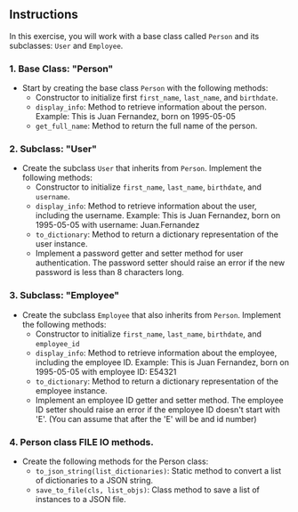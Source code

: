 ## Instructions
In this exercise, you will work with a base class called `Person` and its subclasses: `User` and `Employee`.
### 1. Base Class: "Person"
- Start by creating the base class `Person` with the following methods:
    - Constructor to initialize first `first_name`, `last_name`, and `birthdate`.
    - `display_info`: Method to retrieve information about the person.
        Example: This is Juan Fernandez, born on 1995-05-05
    - `get_full_name`: Method to return the full name of the person.
### 2. Subclass: "User"
- Create the subclass `User` that inherits from `Person`. Implement the following methods:
    - Constructor to initialize `first_name`, `last_name`, `birthdate`, and `username`.
    - `display_info`: Method to retrieve information about the user, including the username.
        Example: This is Juan Fernandez, born on 1995-05-05 with username: Juan.Fernandez
    - `to_dictionary`: Method to return a dictionary representation of the user instance.
    - Implement a password getter and setter method for user authentication. The password setter should raise an error if the new password is less than 8 characters long.
### 3. Subclass: "Employee"
- Create the subclass `Employee` that also inherits from `Person`. Implement the following methods:
    - Constructor to initialize `first_name`, `last_name`, `birthdate`, and `employee_id`
    - `display_info`: Method to retrieve information about the employee, including the employee ID.
        Example: This is Juan Fernandez, born on 1995-05-05 with employee ID: E54321
    - `to_dictionary`: Method to return a dictionary representation of the employee instance.
    - Implement an employee ID getter and setter method. The employee ID setter should raise an error if the employee ID doesn't start with 'E'.
    (You can assume that after the 'E' will be and id number)
### 4. Person class FILE IO methods.
- Create the following methods for the Person class:
    - `to_json_string(list_dictionaries)`: Static method to convert a list of dictionaries to a JSON string.
    - `save_to_file(cls, list_objs)`: Class method to save a list of instances to a JSON file.